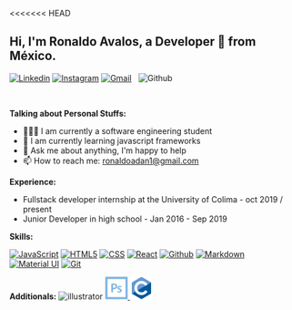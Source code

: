<<<<<<< HEAD
<!-- Your title -->
## Hi, I'm Ronaldo Avalos, a Developer 🚀 from México.

<!-- Any image aligned to the right. Beware the width -->
<img width="55%" align="right" alt="Github" src="https://octodex.github.com//images/steroidtocat.png" />

<!-- Your badges
You can use the website to generate badges: https://shields.io/
-->
[![Linkedin](https://img.shields.io/badge/-LinkedIn-blue?style=flat&logo=Linkedin&logoColor=white)](https://www.linkedin.com/in/ronaldo-avalos-de-la-8375b7228/)
[![Instagram](https://img.shields.io/badge/-Instagram-c13584?style=flat&labelColor=c13584&logo=instagram&logoColor=white)](https://www.instagram.com/ronaldo_avals/)
[![Gmail](https://img.shields.io/badge/-Gmail-c14438?style=flat&logo=Gmail&logoColor=white)](mailto:ronaldoadan1@gmail.com)

&nbsp;

<!-- Talking about you -->
**Talking about Personal Stuffs:**

- 👨🏽‍💻 I am currently a software engineering student
- 🌱 I am currently learning javascript frameworks
- 💬 Ask me about anything, I'm happy to help
- 📫 How to reach me: ronaldoadan1@gmail.com

**Experience:**

- Fullstack developer internship at the University of Colima - oct 2019 / present
- Junior Developer in high school - Jan 2016 - Sep 2019

**Skills:** 

[![JavaScript](https://img.shields.io/badge/JavaScript-F7DF1E?style=for-the-badge&logo=javascript&logoColor=black)]()
[![HTML5](https://img.shields.io/badge/HTML-239120?style=for-the-badge&logo=html5&logoColor=white)](https://developer.mozilla.org/es/docs/Web/HTML)
[![CSS](https://img.shields.io/badge/CSS-239120?&style=for-the-badge&logo=css3&logoColor=white)]()
[![React](https://img.shields.io/badge/React-20232A?style=for-the-badge&logo=react&logoColor=61DAFB)]()
[![Github](https://img.shields.io/badge/GitHub-100000?style=for-the-badge&logo=github&logoColor=white)](https://github.com/)
[![Markdown](https://img.shields.io/badge/Markdown-000000?style=for-the-badge&logo=markdown&logoColor=white)]()
[![Material UI](https://img.shields.io/badge/Material--UI-0081CB?style=for-the-badge&logo=material-ui&logoColor=white)]()
[![Git](https://img.shields.io/badge/-Git-black?style=flat-square&logo=git&link=https://git-scm.com/)](https://git-scm.com/)

**Additionals:** 
<img src="https://www.vectorlogo.zone/logos/adobe_illustrator/adobe_illustrator-icon.svg" alt="illustrator" width="40" height="40"/> </a><a href="https://www.photoshop.com/en" target="_blank" rel="noreferrer"> <img src="https://raw.githubusercontent.com/devicons/devicon/master/icons/photoshop/photoshop-line.svg" alt="photoshop" width="40" height="40"/> </a><a href="https://www.cprogramming.com/" target="_blank" rel="noreferrer"> <img src="https://raw.githubusercontent.com/devicons/devicon/master/icons/c/c-original.svg" alt="c" width="40" height="40"/> 
